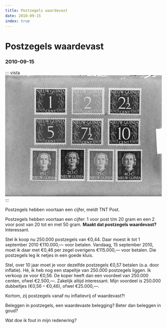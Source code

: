 ```yaml
---
title: Postzegels waardevast
date: 2010-09-15
index: true
---
```


# Postzegels waardevast
### 2010-09-15

::: vista
<img src="postzegels-nieuw-guinea.webp">
:::

Postzegels hebben voortaan een cijfer, meldt TNT Post.

Postzegels hebben voortaan een cijfer: 1 voor post t/m 20 gram en een 2 voor post van 20 tot en met 50 gram. **Maakt dat postzegels waardevast?** Interessant.

Stel ik koop nu 250.000 postzegels van €0,44. Daar moest ik tot 1 september 2010 €110.000,— voor betalen. Vandaag, 15 september 2010, moet ik daar met €0,46 per zegel overigens €115.000,— voor betalen. Die postzegels leg ik netjes in een goede kluis.

Stel, over 10 jaar moet je voor dezelfde postzegels €0,57 betalen (o.a. door inflatie). Hé, ik heb nog een stapeltje van 250.000 postzegels liggen. Ik verkoop ze voor €0,56. De koper heeft dan een voordeel van 250.000 centen, ofwel €2.500,—. Zakelijk altijd interessant. Mijn voordeel is 250.000 dubbeltjes (€0,56 – €0,46), ofwel €25.000,—.

Kortom, zij postzegels vanaf nu inflatievrij of waardevast?!

Beleggen in postzegels, een waardevaste belegging? Beter dan beleggen in goud?

Wat doe ik fout in mijn redenering?